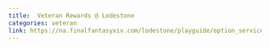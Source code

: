```yaml
---
title:  Veteran Rewards @ Lodestone
categories: veteran
link: https://na.finalfantasyxiv.com/lodestone/playguide/option_service/veteran_rewards/
---
```

